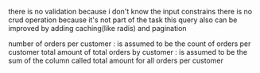 there is no validation because i don't know the input constrains
there is no crud operation because it's not part of the task
this query also can be improved by adding caching(like radis) and pagination

number of orders per customer : is assumed to be the count of orders per customer
total amount of total orders by customer : is assumed to be the sum of the column called total amount for all orders per customer
